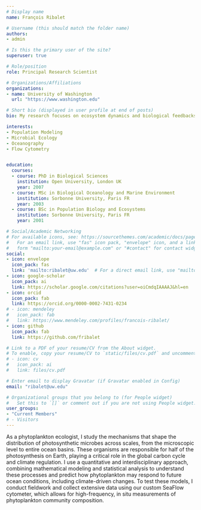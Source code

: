 ```yaml
---
# Display name
name: François Ribalet

# Username (this should match the folder name)
authors:
- admin

# Is this the primary user of the site?
superuser: true

# Role/position
role: Principal Research Scientist

# Organizations/Affiliations
organizations:
- name: University of Washington
  url: "https://www.washington.edu"

# Short bio (displayed in user profile at end of posts)
bio: My research focuses on ecosystem dynamics and biological feedbacks on marine biogeochemical cycles. 

interests:
- Population Modeling
- Microbial Ecology
- Oceanography
- Flow Cytometry


education:
  courses:
  - course: PhD in Biological Sciences
    institution: Open University, London UK
    year: 2007
  - course: MSc in Biological Oceanology and Marine Environment 
    institution: Sorbonne University, Paris FR
    year: 2003
  - course: BSc in Population Biology and Ecosystems
    institution: Sorbonne University, Paris FR
    year: 2001

# Social/Academic Networking
# For available icons, see: https://sourcethemes.com/academic/docs/page-builder/#icons
#   For an email link, use "fas" icon pack, "envelope" icon, and a link in the
#   form "mailto:your-email@example.com" or "#contact" for contact widget.
social:
- icon: envelope
  icon_pack: fas
  link: 'mailto:ribalet@uw.edu'  # For a direct email link, use "mailto:test@example.org".
- icon: google-scholar
  icon_pack: ai
  link: https://scholar.google.com/citations?user=oiCmdqIAAAAJ&hl=en
- icon: orcid
  icon_pack: fab
  link: https://orcid.org/0000-0002-7431-0234
# - icon: mendeley
#   icon_pack: fab
#   link: https://www.mendeley.com/profiles/francois-ribalet/  
- icon: github
  icon_pack: fab
  link: https://github.com/fribalet  

# Link to a PDF of your resume/CV from the About widget.
# To enable, copy your resume/CV to `static/files/cv.pdf` and uncomment the lines below.
# - icon: cv
#   icon_pack: ai
#   link: files/cv.pdf

# Enter email to display Gravatar (if Gravatar enabled in Config)
email: "ribalet@uw.edu"

# Organizational groups that you belong to (for People widget)
#   Set this to `[]` or comment out if you are not using People widget.
user_groups:
- "Current Members"
# - Visitors
---
```

As a phytoplankton ecologist, I study the mechanisms that shape the distribution of photosynthetic microbes across scales, from the microscopic level to entire ocean basins. These organisms are responsible for half of the photosynthesis on Earth, playing a critical role in the global carbon cycle and climate regulation. 
I use a quantitative and interdisciplinary approach, combining mathematical modeling and statistical analysis to understand these processes and predict how phytoplankton may respond to future ocean conditions, including climate-driven changes. To test these models, I conduct fieldwork and collect extensive data using our custom SeaFlow cytometer, which allows for high-frequency, in situ measurements of phytoplankton community composition. 

